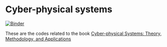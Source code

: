 # Cyber-physical systems

[![Binder](https://mybinder.org/badge_logo.svg)](https://mybinder.org/v2/gh/pedrohjn/cps_book/main)

These are the codes related to the book [Cyber-physical Systems: Theory, Methodology, and Applications](https://www.wiley.com/en-ie/Cyber+physical+Systems%3A+Theory%2C+Methodology%2C+and+Applications-p-9781119785187)
